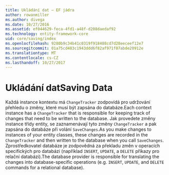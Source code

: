 ```yaml
---
title: Ukládání dat – EF jádra
author: rowanmiller
ms.author: divega
ms.date: 10/27/2016
ms.assetid: ef044629-feca-4fd1-a48f-d208daedaf92
ms.technology: entity-framework-core
uid: core/saving/index
ms.openlocfilehash: 9280b9c34b41c0319f918488cd7d28eeceef12e7
ms.sourcegitcommit: 01a75cd483c1943ddd6f82af971f07abde20912e
ms.translationtype: MT
ms.contentlocale: cs-CZ
ms.lasthandoff: 10/27/2017
---
```

# <a name="saving-data"></a><span data-ttu-id="c6f46-102">Ukládání dat</span><span class="sxs-lookup"><span data-stu-id="c6f46-102">Saving Data</span></span>

<span data-ttu-id="c6f46-103">Každá instance kontextu má `ChangeTracker` zodpovídá pro udržování přehledu o změny, které musí být zapsána do databáze.</span><span class="sxs-lookup"><span data-stu-id="c6f46-103">Each context instance has a `ChangeTracker` that is responsible for keeping track of changes that need to be written to the database.</span></span> <span data-ttu-id="c6f46-104">Jak provedete změny instance třídy entity, se zaznamenávají tyto změny `ChangeTracker` a pak zapsána do databáze při volání `SaveChanges`.</span><span class="sxs-lookup"><span data-stu-id="c6f46-104">As you make changes to instances of your entity classes, these changes are recorded in the `ChangeTracker` and then written to the database when you call `SaveChanges`.</span></span> <span data-ttu-id="c6f46-105">Zprostředkovatel databáze je zodpovědná za překladu změn v operacích specifických pro databázi (například `INSERT`, `UPDATE`, a `DELETE` příkazy pro relační databázi).</span><span class="sxs-lookup"><span data-stu-id="c6f46-105">The database provider is responsible for translating the changes into database-specific operations (e.g. `INSERT`, `UPDATE`, and `DELETE` commands for a relational database).</span></span>
